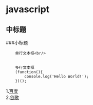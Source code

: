 
javascript
===================================

中标题
-----------------------------------

###小标题

        单行文本框<br/>


        多行文本框
        (function(){
            console.log('Hello World!');
        })();


1.[百度](http://www.baidu.com)<br/>
2.[谷歌](http://www.google.com)<br/>